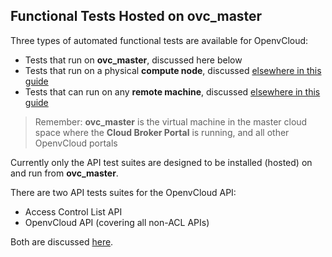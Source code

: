 ## Functional Tests Hosted on ovc_master

Three types of automated functional tests are available for OpenvCloud:
- Tests that run on **ovc_master**, discussed here below
- Tests that run on a physical **compute node**, discussed [elsewhere in this guide](../compute_node_hosted/compute_node_hosted.md)
- Tests that can run on any **remote machine**, discussed [elsewhere in this guide](../remote_machine_hosted/remote_machine_hosted.md)

> Remember: **ovc_master** is the virtual machine in the master cloud space where the **Cloud Broker Portal** is running, and all other OpenvCloud portals

Currently only the API test suites are designed to be installed (hosted) on and run from **ovc_master**.

There are two API tests suites for the OpenvCloud API:
- Access Control List API
- OpenvCloud API (covering all non-ACL APIs)

Both are discussed [here](API/API.md).
